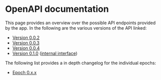 # OpenAPI documentation

This page provides an overview over the possible API endpoints provided by the app. In the following are the various versions of the API linked:

- [Version 0.0.2](0.0.2/index.html)
- [Version 0.0.3](0.0.3/index.html)
- [Version 0.0.4](0.0.4/index.html)
- [Version 0.1.0](0.1.0/index.html) ([internal interface](0.1.0/internal.html))

The following list provides a in depth changelog for the individual epochs:

- [Epoch 0.x.x](changelog/0.html)
